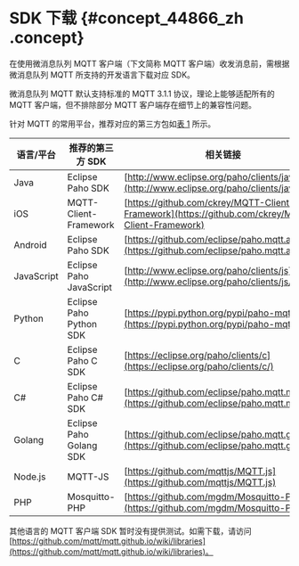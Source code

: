 # SDK 下载 {#concept_44866_zh .concept}

在使用微消息队列 MQTT 客户端（下文简称 MQTT 客户端）收发消息前，需根据微消息队列 MQTT 所支持的开发语言下载对应 SDK。

微消息队列 MQTT 默认支持标准的 MQTT 3.1.1 协议，理论上能够适配所有的 MQTT 客户端，但不排除部分 MQTT 客户端存在细节上的兼容性问题。

针对 MQTT 的常用平台，推荐对应的第三方包如[表 1](#table_v7q_aso_usa) 所示。

|语言/平台|推荐的第三方 SDK|相关链接|
|-----|----------|----|
|Java|Eclipse Paho SDK|[http://www.eclipse.org/paho/clients/java](http://www.eclipse.org/paho/clients/java/)|
|iOS|MQTT-Client-Framework|[https://github.com/ckrey/MQTT-Client-Framework](https://github.com/ckrey/MQTT-Client-Framework)|
|Android|Eclipse Paho SDK|[https://github.com/eclipse/paho.mqtt.android](https://github.com/eclipse/paho.mqtt.android)|
|JavaScript|Eclipse Paho JavaScript|[http://www.eclipse.org/paho/clients/js](http://www.eclipse.org/paho/clients/js/)|
|Python|Eclipse Paho Python SDK|[https://pypi.python.org/pypi/paho-mqtt](https://pypi.python.org/pypi/paho-mqtt/)|
|C|Eclipse Paho C SDK|[https://eclipse.org/paho/clients/c](https://eclipse.org/paho/clients/c/)|
|C\#|Eclipse Paho C\# SDK|[https://github.com/eclipse/paho.mqtt.m2mqtt](https://github.com/eclipse/paho.mqtt.m2mqtt)|
|Golang|Eclipse Paho Golang SDK|[https://github.com/eclipse/paho.mqtt.golang](https://github.com/eclipse/paho.mqtt.golang)|
|Node.js|MQTT-JS|[https://github.com/mqttjs/MQTT.js](https://github.com/mqttjs/MQTT.js)|
|PHP|Mosquitto-PHP|[https://github.com/mgdm/Mosquitto-PHP](https://github.com/mgdm/Mosquitto-PHP)|

其他语言的 MQTT 客户端 SDK 暂时没有提供测试。如需下载，请访问 [https://github.com/mqtt/mqtt.github.io/wiki/libraries](https://github.com/mqtt/mqtt.github.io/wiki/libraries)。

